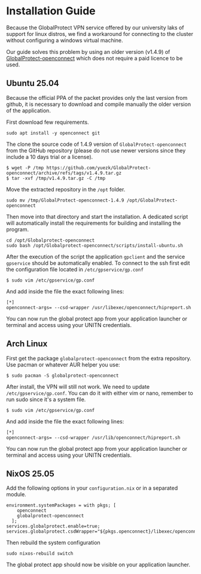 # Installation Guide
Because the GlobalProtect VPN service offered by our university laks of support for linux distros, we find a workaround for connecting to the cluster without configuring a windows virtual machine.

Our guide solves this problem by using an older version (v1.4.9) of [GlobalProtect-openconnect](https://github.com/yuezk/GlobalProtect-openconnect/) which does not require a paid licence to be used. 

## Ubuntu 25.04
Because the official PPA of the packet provides only the last version from github, it is necessary to download and compile manually the older version of the application. 

First download few requirements.
```
sudo apt install -y openconnect git
```
The clone the source code of 1.4.9 version of `GlobalProtect-openconnect` from the GitHub repository (please do not use newer versions since they include a 10 days trial or a license).
```
$ wget -P /tmp https://github.com/yuezk/GlobalProtect-openconnect/archive/refs/tags/v1.4.9.tar.gz
$ tar -xvf /tmp/v1.4.9.tar.gz -C /tmp
```
Move the extracted repository in the `/opt` folder.
```
sudo mv /tmp/GlobalProtect-openconnect-1.4.9 /opt/GlobalProtect-openconnect
```
Then move into that directory and start the installation. A dedicated script will automatically install the requirements for building and installing the program. 
```
cd /opt/Globalprotect-openconnect
sudo bash /opt/Globalprotect-openconnect/scripts/install-ubuntu.sh
```
After the execution of the script the application `gpclient` and the service `gpservice` should be automatically enabled. 
To connect to the ssh first edit the configuration file located in `/etc/gpservice/gp.conf`
```
$ sudo vim /etc/gpservice/gp.conf
```
And add inside the file the exact following lines:
```
[*]
openconnect-args= --csd-wrapper /usr/libexec/openconnect/hipreport.sh
```
You can now run the global protect app from your application launcher or terminal and access using your UNITN credentials.

## Arch Linux
First get the package `globalprotect-openconnect` from the extra repository. Use pacman or
whatever AUR helper you use:
```
$ sudo pacman -S globalprotect-openconnect
```

After install, the VPN will still not work. We need to update `/etc/gpservice/gp.conf`.
You can do it with either vim or nano, remember to run sudo since it's a system file.
```
$ sudo vim /etc/gpservice/gp.conf
```

And add inside the file the exact following lines:
```
[*]
openconnect-args= --csd-wrapper /usr/lib/openconnect/hipreport.sh
```

You can now run the global protect app from your application launcher or terminal and access using your UNITN credentials.

## NixOS 25.05

Add the following options in your `configuration.nix` or in a separated module.
```
environment.systemPackages = with pkgs; [
    openconnect
    globalprotect-openconnect
  ];
services.globalprotect.enable=true;
services.globalprotect.csdWrapper="${pkgs.openconnect}/libexec/openconnect/hipreport.sh";
```
Then rebuild the system configuration

```
sudo nixos-rebuild switch
```
The global protect app should now be visible on your application launcher.
